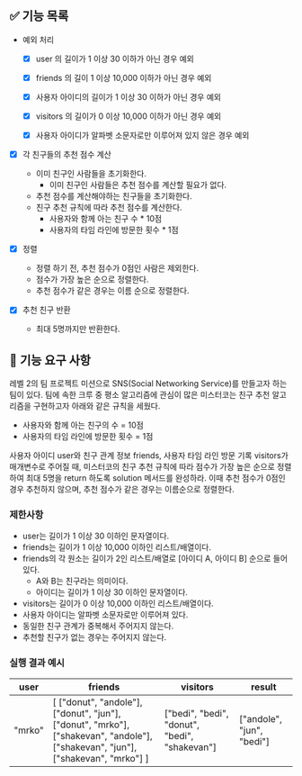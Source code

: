 ## ✅ 기능 목록

- 예외 처리
    - [x] user 의 길이가 1 이상 30 이하가 아닌 경우 예외
    - [x] friends 의 길이 1 이상 10,000 이하가 아닌 경우 예외
    - [x] 사용자 아이디의 길이가 1 이상 30 이하가 아닌 경우 예외
    - [x] visitors 의 길이가 0 이상 10,000 이하가 아닌 경우 예외
    - [x] 사용자 아이디가 알파벳 소문자로만 이루어져 있지 않은 경우 예외


- [x] 각 친구들의 추천 점수 계산
    - 이미 친구인 사람들을 초기화한다.
        - 이미 친구인 사람들은 추천 점수를 계산할 필요가 없다.
    - 추천 점수를 계산해야하는 친구들을 초기화한다.
    - 친구 추천 규칙에 따라 추천 점수를 계산한다.
        - 사용자와 함께 아는 친구 수 * 10점
        - 사용자의 타임 라인에 방문한 횟수 * 1점


- [x] 정렬
    - 정렬 하기 전, 추천 점수가 0점인 사람은 제외한다.
    - 점수가 가장 높은 순으로 정렬한다.
    - 추천 점수가 같은 경우는 이름 순으로 정렬한다.


- [x] 추천 친구 반환
    - 최대 5명까지만 반환한다.

## 🚀 기능 요구 사항

레벨 2의 팀 프로젝트 미션으로 SNS(Social Networking Service)를 만들고자 하는 팀이 있다. 팀에 속한 크루 중 평소 알고리즘에 관심이 많은 미스터코는 친구 추천 알고리즘을 구현하고자 아래와
같은 규칙을 세웠다.

- 사용자와 함께 아는 친구의 수 = 10점
- 사용자의 타임 라인에 방문한 횟수 = 1점

사용자 아이디 user와 친구 관계 정보 friends, 사용자 타임 라인 방문 기록 visitors가 매개변수로 주어질 때, 미스터코의 친구 추천 규칙에 따라 점수가 가장 높은 순으로 정렬하여 최대 5명을
return 하도록 solution 메서드를 완성하라. 이때 추천 점수가 0점인 경우 추천하지 않으며, 추천 점수가 같은 경우는 이름순으로 정렬한다.

### 제한사항

- user는 길이가 1 이상 30 이하인 문자열이다.
- friends는 길이가 1 이상 10,000 이하인 리스트/배열이다.
- friends의 각 원소는 길이가 2인 리스트/배열로 [아이디 A, 아이디 B] 순으로 들어있다.
    - A와 B는 친구라는 의미이다.
    - 아이디는 길이가 1 이상 30 이하인 문자열이다.
- visitors는 길이가 0 이상 10,000 이하인 리스트/배열이다.
- 사용자 아이디는 알파벳 소문자로만 이루어져 있다.
- 동일한 친구 관계가 중복해서 주어지지 않는다.
- 추천할 친구가 없는 경우는 주어지지 않는다.

### 실행 결과 예시

| user | friends | visitors | result |
| --- | --- | --- | --- |
| "mrko" | [ ["donut", "andole"], ["donut", "jun"], ["donut", "mrko"], ["shakevan", "andole"], ["shakevan", "jun"], ["shakevan", "mrko"] ] | ["bedi", "bedi", "donut", "bedi", "shakevan"] | ["andole", "jun", "bedi"] |
